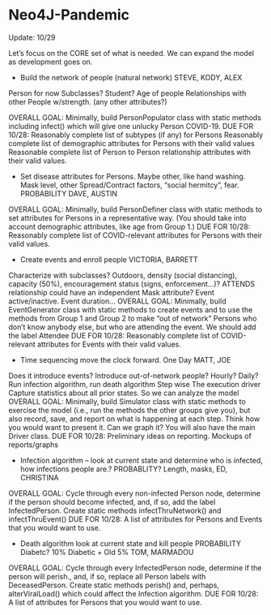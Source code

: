 # Neo4J-Pandemic

Update: 10/29

Let’s focus on the CORE set of what is needed.  We can expand the model as development goes on.

- Build the network of people (natural network) STEVE, KODY, ALEX

Person for now
Subclasses? Student?
Age of people
Relationships with other People w/strength. (any other attributes?)

OVERALL GOAL:
Minimally, build PersonPopulator class with static methods including infect() which will give one unlucky Person COVID-19.
DUE FOR 10/28:
Reasonably complete list of subtypes (if any) for Persons
Reasonably complete list of demographic attributes for Persons with their valid values
Reasonable complete list of Person to Person relationship attributes with their valid values.


- Set disease attributes for Persons. Maybe other, like hand washing. Mask level, other Spread/Contract factors, “social hermitcy”, fear. PROBABILITY    DAVE, AUSTIN

OVERALL GOAL:
Minimally, build PersonDefiner class with static methods to set attributes for Persons in a representative way. (You should take into account demographic attributes, like age from Group 1.)
DUE FOR 10/28:
Reasonably complete list of COVID-relevant attributes for Persons with their valid values.


- Create events and enroll people VICTORIA, BARRETT

Characterize with subclasses? Outdoors, density (social distancing), capacity (50%), encouragement status (signs, enforcement…)?
ATTENDS relationship could have an independent Mask attribute?
Event active/inactive. Event duration…
OVERALL GOAL:
Minimally, build EventGenerator class with static methods to create events and to use the methods from Group 1 and Group 2 to make “out of network” Persons who don’t know anybody else, but who are attending the event. We should add the label Attendee
DUE FOR 10/28:
Reasonably complete list of COVID-relevant attributes for Events with their valid values.


- Time sequencing move the clock forward.  One Day  MATT, JOE

Does it introduce events? Introduce out-of-network people?
Hourly? Daily?
Run infection algorithm, run death algorithm
Step wise
The execution driver
Capture statistics about all prior states. So we can analyze the model
OVERALL GOAL:
Minimally, build Simulator class with static methods to exercise the model (i.e., run the methods the other groups give you), but also record, save, and report on what is happening at each step. Think how you would want to present it.  Can we graph it?
You will also have the main Driver class.
DUE FOR 10/28:
Preliminary ideas on reporting. Mockups of reports/graphs


- Infection algorithm – look at current state and determine who is infected, how infections people are.?  PROBABLITY?  Length, masks,   ED, CHRISTINA

OVERALL GOAL:
Cycle through every non-infected Person node, determine if the person should become infected, and, if so, add the label InfectedPerson. Create static methods infectThruNetwork() and infectThruEvent()
DUE FOR 10/28:
A list of attributes for Persons and Events that you would want to use.
 

- Death algorithm look at current state and kill people  PROBABILITY  Diabetc? 10%   Diabetic + Old  5%  TOM, MARMADOU

OVERALL GOAL:
Cycle through every InfectedPerson node, determine if the person will perish., and, if so, replace all Person labels with DeceasedPerson. Create static methods perish() and, perhaps, alterViralLoad() which could affect the Infection algorithm.
DUE FOR 10/28:
A list of attributes for Persons that you would want to use.
